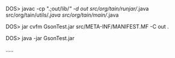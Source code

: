 DOS> javac -cp ".;out/lib/*" -d out src/org/tain/runjar/*.java src/org/tain/utils/*.java src/org/tain/main/*.java

DOS> jar cvfm GsonTest.jar src/META-INF/MANIFEST.MF -C out .

DOS> java -jar GsonTest.jar

.....
